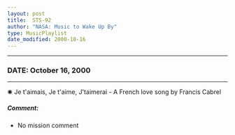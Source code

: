 ```yaml
---
layout: post
title:  STS-92
author: "NASA: Music to Wake Up By"
type: MusicPlaylist
date_modified: 2000-10-16
---
```


----
### DATE: October 16, 2000
----
✺ Je t'aimais, Je t'aime, J'taimerai - A French love song by Francis Cabrel

##### Comment:
* No mission comment
